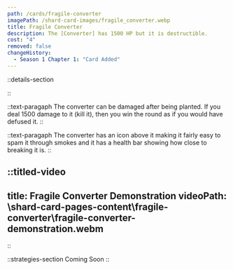 ```yaml
---
path: /cards/fragile-converter
imagePath: /shard-card-images/fragile_converter.webp
title: Fragile Converter
description: The [Converter] has 1500 HP but it is destructible.
cost: "4"
removed: false
changeHistory:
  - Season 1 Chapter 1: "Card Added"
---
```


::details-section

::

::text-paragaph
The converter can be damaged after being planted. If you deal 1500 damage to it (kill it), then you win the round as if you would have defused it.
::

::text-paragaph
The converter has an icon above it making it fairly easy to spam it through smokes and it has a health bar showing how close to breaking it is.
::

::titled-video
---
title: Fragile Converter Demonstration
videoPath: \shard-card-pages-content\fragile-converter\fragile-converter-demonstration.webm
---
::

::strategies-section
Coming Soon
::
